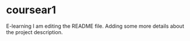 # coursear1
E-learning
I am editing the README file. Adding some more details about the project description.

